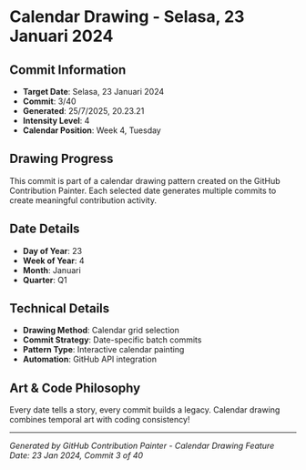# Calendar Drawing - Selasa, 23 Januari 2024

## Commit Information
- **Target Date**: Selasa, 23 Januari 2024
- **Commit**: 3/40
- **Generated**: 25/7/2025, 20.23.21
- **Intensity Level**: 4
- **Calendar Position**: Week 4, Tuesday

## Drawing Progress
This commit is part of a calendar drawing pattern created on the GitHub Contribution Painter.
Each selected date generates multiple commits to create meaningful contribution activity.

## Date Details
- **Day of Year**: 23
- **Week of Year**: 4
- **Month**: Januari
- **Quarter**: Q1

## Technical Details
- **Drawing Method**: Calendar grid selection
- **Commit Strategy**: Date-specific batch commits
- **Pattern Type**: Interactive calendar painting
- **Automation**: GitHub API integration

## Art & Code Philosophy
Every date tells a story, every commit builds a legacy. 
Calendar drawing combines temporal art with coding consistency!

---
*Generated by GitHub Contribution Painter - Calendar Drawing Feature*
*Date: 23 Jan 2024, Commit 3 of 40*